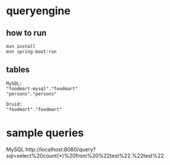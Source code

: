 # queryengine

## how to run
``` 
mvn install
mvn spring-boot:run
```


## tables
```
MySQL:
"foodmart-mysql"."foodmart"
"persons"."persons"

Druid:
"foodmart"."foodmart"
```

# sample queries
MySQL
http://localhost:8080/query?sql=select%20count(*)%20from%20%22test%22.%22test%22
